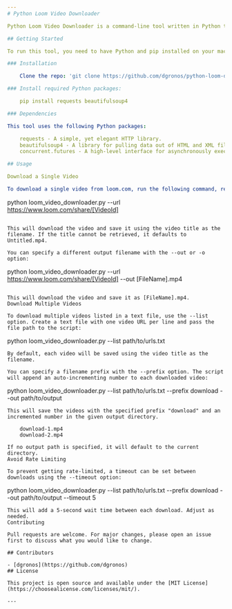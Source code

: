```yaml
---
# Python Loom Video Downloader

Python Loom Video Downloader is a command-line tool written in Python to download videos from loom.com. It retrieves the video download link based on the video ID extracted from the provided URL and saves the video with the original video title as the filename, or using a specified filename prefix for multiple files.

## Getting Started 

To run this tool, you need to have Python and pip installed on your machine.

### Installation

    Clone the repo: 'git clone https://github.com/dgronos/python-loom-downloader.git'

### Install required Python packages:

    pip install requests beautifulsoup4

### Dependencies

This tool uses the following Python packages:

    requests - A simple, yet elegant HTTP library.
    beautifulsoup4 - A library for pulling data out of HTML and XML files.
    concurrent.futures - A high-level interface for asynchronously executing callables.

## Usage

Download a Single Video

To download a single video from loom.com, run the following command, replacing [VideoId] with the actual video ID from the URL:

```
python loom_video_downloader.py --url https://www.loom.com/share/[VideoId]
```

This will download the video and save it using the video title as the filename. If the title cannot be retrieved, it defaults to Untitled.mp4.

You can specify a different output filename with the --out or -o option:

```
python loom_video_downloader.py --url https://www.loom.com/share/[VideoId] --out [FileName].mp4
```

This will download the video and save it as [FileName].mp4.
Download Multiple Videos

To download multiple videos listed in a text file, use the --list option. Create a text file with one video URL per line and pass the file path to the script:

```
python loom_video_downloader.py --list path/to/urls.txt
```
By default, each video will be saved using the video title as the filename.

You can specify a filename prefix with the --prefix option. The script will append an auto-incrementing number to each downloaded video:

```
python loom_video_downloader.py --list path/to/urls.txt --prefix download --out path/to/output
```
This will save the videos with the specified prefix "download" and an incremented number in the given output directory.

    download-1.mp4
    download-2.mp4

If no output path is specified, it will default to the current directory.
Avoid Rate Limiting

To prevent getting rate-limited, a timeout can be set between downloads using the --timeout option:

```
python loom_video_downloader.py --list path/to/urls.txt --prefix download --out path/to/output --timeout 5
```
This will add a 5-second wait time between each download. Adjust as needed.
Contributing

Pull requests are welcome. For major changes, please open an issue first to discuss what you would like to change.

## Contributors

- [dgronos](https://github.com/dgronos)
## License

This project is open source and available under the [MIT License](https://choosealicense.com/licenses/mit/).

---
```

